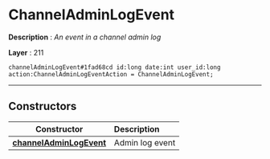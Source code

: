 # ChannelAdminLogEvent

**Description** : *An event in a channel admin log*

**Layer** : 211

```tl
channelAdminLogEvent#1fad68cd id:long date:int user_id:long action:ChannelAdminLogEventAction = ChannelAdminLogEvent;
```

---

## Constructors

| Constructor | Description |
| :---: | :--- |
| [**channelAdminLogEvent**](constructor/channelAdminLogEvent) | Admin log event |